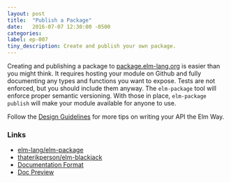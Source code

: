 ```yaml
---
layout: post
title:  "Publish a Package"
date:   2016-07-07 12:30:00 -0500
categories:
label: ep-007
tiny_description: Create and publish your own package.
---
```


Creating and publishing a package to [package.elm-lang.org](http://package.elm-lang.org) is easier than you might think. It requires hosting your module on Github and fully documenting any types and functions you want to expose. Tests are not enforced, but you should include them anyway. The `elm-package` tool will enforce proper semantic versioning. With those in place, `elm-package publish` will make your module available for anyone to use.

Follow the [Design Guidelines](http://package.elm-lang.org/help/design-guidelines) for more tips on writing your API the Elm Way.

### Links

* [elm-lang/elm-package](https://github.com/elm-lang/elm-package/blob/master/README.md)
* [thaterikperson/elm-blackjack](https://github.com/thaterikperson/elm-blackjack)
* [Documentation Format](http://package.elm-lang.org/help/documentation-format)
* [Doc Preview](http://package.elm-lang.org/help/docs-preview)
